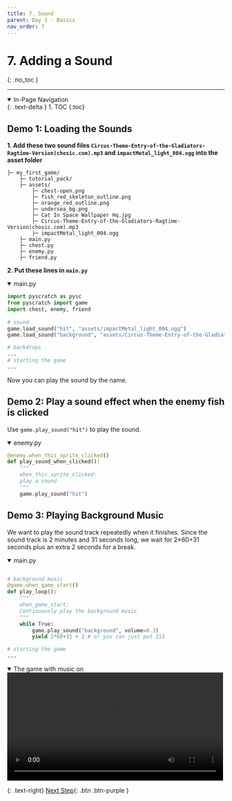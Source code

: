 ```yaml
---
title: 7. Sound
parent: Day 1 - Basics
nav_order: 7 
---
```


# 7. Adding a Sound
{: .no_toc }

---
<details open markdown="block">
  <summary>
    In-Page Navigation
  </summary>
  {: .text-delta }
1. TOC
{:toc}
</details>


## Demo 1: Loading the Sounds
**1. Add these two sound files `Circus-Theme-Entry-of-the-Gladiators-Ragtime-Version(chosic.com).mp3` and `impactMetal_light_004.ogg` into the asset folder**
```
├─ my_first_game/
    ├─ tutorial_pack/
    ├─ assets/
        ├─ chest-open.png
        ├─ fish_red_skeleton_outline.png 
        ├─ orange_red_outline.png
        ├─ undersea_bg.png
        ├─ Cat In Space Wallpaper Hq.jpg
        ├─ Circus-Theme-Entry-of-the-Gladiators-Ragtime-Version(chosic.com).mp3
        ├─ impactMetal_light_004.ogg
    ├─ main.py
    ├─ chest.py
    ├─ enemy.py
    ├─ friend.py
```


**2. Put these lines in `main.py`**
<details open markdown="block">
  <summary>
    main.py
  </summary>

```python
import pyscratch as pysc
from pyscratch import game
import chest, enemy, friend
       
# sound
game.load_sound("hit", "assets/impactMetal_light_004.ogg")
game.load_sound("background", "assets/Circus-Theme-Entry-of-the-Gladiators-Ragtime-Version(chosic.com).mp3")

# backdrops
... 
# starting the game
...
```
</details>


Now you can play the sound by the name. 

## Demo 2: Play a sound effect when the enemy fish is clicked

Use `game.play_sound("hit")` to play the sound. 

<details open markdown="block">
  <summary>
    enemy.py
  </summary>

```python
@enemy.when_this_sprite_clicked()
def play_sound_when_clicked():
    """
    when_this_sprite_clicked:
    play a sound
    """
    game.play_sound("hit")
```
</details>



## Demo 3: Playing Background Music 
We want to play the sound track repeatedly when it finishes. 
Since the sound track is 2 minutes and 31 seconds long, we wait for 2*60+31 seconds plus an extra 2 seconds for a break.  

<details open markdown="block">
  <summary>
    main.py
  </summary>

```python

# background music
@game.when_game_start()
def play_loop():
    """
    when_game_start:
    Continuously play the background music 
    """
    while True:
        game.play_sound("background", volume=0.3)
        yield 2*60+31 + 2 # or you can just put 153 

# starting the game
...
```
</details>



<details open markdown="block">
  <summary>
    The game with music on
  </summary>
  <video controls loop playsinline style="max-width: 100%"  width="500">
    <source src="{{ site.cdn_url }}tut-day1/6-1.mp4" type="video/mp4">
    Your browser does not support the video tag.
    </video>    

</details>

{: .text-right}
[Next Step](./7-summary){: .btn .btn-purple }

